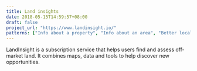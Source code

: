 ```yaml
---
title: Land insights
date: 2018-05-15T14:59:57+08:00
draft: false
project_url: "https://www.landinsight.io/"
patterns: ["Info about a property", "Info about an area", "Better local plans"]
---
```


LandInsight is a subscription service that helps users find and assess off-market land. It combines maps, data and tools to help discover new opportunities.
